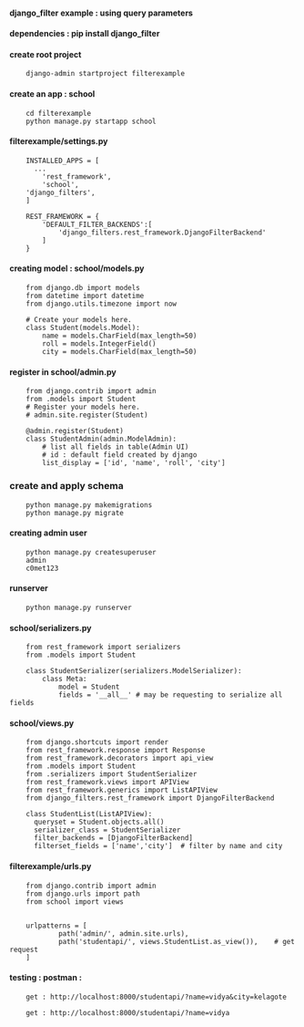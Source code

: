 ####  django_filter example : using query parameters

#### dependencies : pip install django_filter

#### create root project

        django-admin startproject filterexample

#### create an app : school

        cd filterexample
        python manage.py startapp school

#### filterexample/settings.py

        INSTALLED_APPS = [
          ...
            'rest_framework',
            'school',
	    'django_filters',
        ]

		REST_FRAMEWORK = {
			'DEFAULT_FILTER_BACKENDS':[
				'django_filters.rest_framework.DjangoFilterBackend'
			]
		}



#### creating model : school/models.py


        from django.db import models
        from datetime import datetime
        from django.utils.timezone import now

        # Create your models here.
        class Student(models.Model):
            name = models.CharField(max_length=50)
            roll = models.IntegerField()
            city = models.CharField(max_length=50)




#### register in school/admin.py 

        from django.contrib import admin
        from .models import Student
        # Register your models here.
        # admin.site.register(Student)

        @admin.register(Student)
        class StudentAdmin(admin.ModelAdmin):
            # list all fields in table(Admin UI)
            # id : default field created by django
            list_display = ['id', 'name', 'roll', 'city']



### create and apply schema

        python manage.py makemigrations
        python manage.py migrate

#### creating admin user

        python manage.py createsuperuser
        admin 
        c0met123

#### runserver

        python manage.py runserver

#### school/serializers.py

        from rest_framework import serializers
        from .models import Student

        class StudentSerializer(serializers.ModelSerializer):
            class Meta:
                model = Student
                fields = '__all__' # may be requesting to serialize all fields



#### school/views.py

        from django.shortcuts import render
        from rest_framework.response import Response
        from rest_framework.decorators import api_view
        from .models import Student
        from .serializers import StudentSerializer
        from rest_framework.views import APIView
        from rest_framework.generics import ListAPIView
        from django_filters.rest_framework import DjangoFilterBackend

        class StudentList(ListAPIView):
          queryset = Student.objects.all()
          serializer_class = StudentSerializer
          filter_backends = [DjangoFilterBackend]
          filterset_fields = ['name','city']  # filter by name and city

#### filterexample/urls.py

        from django.contrib import admin
        from django.urls import path
        from school import views


        urlpatterns = [
                path('admin/', admin.site.urls),
                path('studentapi/', views.StudentList.as_view()),    # get request
        ]


#### testing : postman : 

        get : http://localhost:8000/studentapi/?name=vidya&city=kelagote

        get : http://localhost:8000/studentapi/?name=vidya
